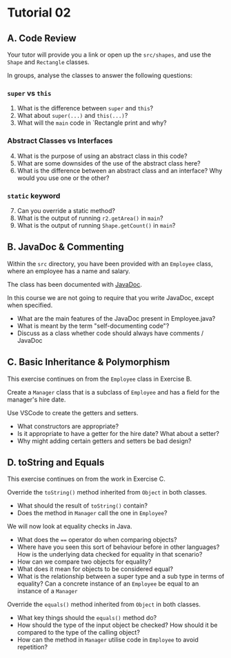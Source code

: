 # Tutorial 02

## A. Code Review

Your tutor will provide you a link or open up the `src/shapes`, and use the `Shape` and `Rectangle` classes.

In groups, analyse the classes to answer the following questions:

### `super` vs `this`

1. What is the difference between `super` and `this`?
2. What about `super(...)` and `this(...)`?
3. What will the `main` code in `Rectangle print and why?

### Abstract Classes vs Interfaces

4. What is the purpose of using an abstract class in this code?
5. What are some downsides of the use of the abstract class here?
6. What is the difference between an abstract class and an interface? Why would you use one or the other?

### `static` keyword

7. Can you override a static method?
8. What is the output of running `r2.getArea()` in `main`?
9. What is the output of running `Shape.getCount()` in `main`?

## B. JavaDoc & Commenting

Within the `src` directory, you have been provided with an `Employee` class, where an employee has a name and salary.

The class has been documented with [JavaDoc](https://www.oracle.com/au/technical-resources/articles/java/javadoc-tool.html).

In this course we are not going to require that you write JavaDoc, except when specified.

- What are the main features of the JavaDoc present in Employee.java?
- What is meant by the term "self-documenting code"?
- Discuss as a class whether code should always have comments / JavaDoc

## C. Basic Inheritance & Polymorphism

This exercise continues on from the `Employee` class in Exercise B.

Create a `Manager` class that is a subclass of `Employee` and has a field for the manager's hire date.

Use VSCode to create the getters and setters.

- What constructors are appropriate?
- Is it appropriate to have a getter for the hire date? What about a setter?
- Why might adding certain getters and setters be bad design?

## D. toString and Equals

This exercise continues on from the work in Exercise C.

Override the `toString()` method inherited from `Object` in both classes.

- What should the result of `toString()` contain?
- Does the method in `Manager` call the one in `Employee`?

We will now look at equality checks in Java.

- What does the `==` operator do when comparing objects?
- Where have you seen this sort of behaviour before in other languages? How is the underlying data checked for equality in that scenario?
- How can we compare two objects for equality?
- What does it mean for objects to be considered equal?
- What is the relationship between a super type and a sub type in terms of equality? Can a concrete instance of an `Employee` be equal to an instance of a `Manager`

Override the `equals()` method inherited from `Object` in both classes.

- What key things should the `equals()` method do?
- How should the type of the input object be checked? How should it be compared to the type of the calling object?
- How can the method in `Manager` utilise code in `Employee` to avoid repetition?